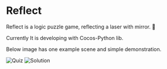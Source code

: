 # Reflect
Reflect is a logic puzzle game, reflecting a laser with mirror. 🧩

Currently It is developing with Cocos-Python lib.

Below image has one example scene and simple demonstration.

![Quiz](https://user-images.githubusercontent.com/25034289/99898566-a9a18580-2ce5-11eb-83ad-57f68aa8b58c.png)
![Solution](https://user-images.githubusercontent.com/25034289/99898565-a8705880-2ce5-11eb-8708-f11e82d7fb8a.png)
